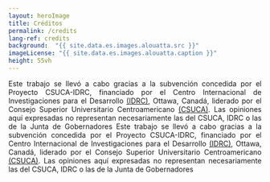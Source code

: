 ```yaml
---
layout: heroImage
title: Créditos
permalink: /credits
lang-ref: credits
background:  "{{ site.data.es.images.alouatta.src }}"
imageLicense: "{{ site.data.es.images.alouatta.caption }}"
height: 55vh
---
```



<div style="text-align: justify">
Este trabajo se llevó a cabo gracias a la subvención concedida por el Proyecto CSUCA-IDRC, financiado por el Centro Internacional de Investigaciones para el Desarrollo <a href="https://idrc-crdi.ca/es">(IDRC)</a>, Ottawa, Canadá, liderado por el Consejo Superior Universitario Centroamericano <a href="https://pridca.csuca.org/">(CSUCA)</a>. Las opiniones aquí expresadas no representan necesariamente las del CSUCA, IDRC o las de la Junta de Gobernadores
Este trabajo se llevó a cabo gracias a la subvención concedida por el Proyecto CSUCA-IDRC, financiado por el Centro Internacional de Investigaciones para el Desarrollo <a href="https://idrc-crdi.ca/es">(IDRC)</a>, Ottawa, Canadá, liderado por el Consejo Superior Universitario Centroamericano <a href="https://pridca.csuca.org/">(CSUCA)</a>. Las opiniones aquí expresadas no representan necesariamente las del CSUCA, IDRC o las de la Junta de Gobernadores
</div>